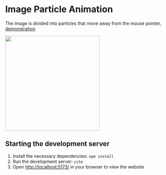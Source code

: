 # Image Particle Animation
The image is divided into particles that move away from the mouse pointer, [demonstration](https://image-particle-animation.vercel.app/)  
  
<img src="https://github.com/ttymonkey/image-particle-animation/blob/main/showcase.gif" width="300"/>
  
## Starting the development server
1. Install the necessary dependencies:
   `npm install`
2. Run the development server:
   `vite`
3. Open [http://localhost:5173/](http://localhost:5173/) in your browser to view the website
